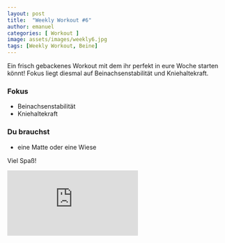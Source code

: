 ```yaml
---
layout: post
title:  "Weekly Workout #6"
author: emanuel
categories: [ Workout ]
image: assets/images/weekly6.jpg
tags: [Weekly Workout, Beine]
---
```


Ein frisch gebackenes Workout mit dem ihr perfekt in eure Woche starten könnt! Fokus liegt diesmal auf Beinachsenstabilität und Kniehaltekraft.

### Fokus
- Beinachsenstabilität
- Kniehaltekraft

### Du brauchst
- eine Matte oder eine Wiese

Viel Spaß!


<div class="embed-responsive embed-responsive-16by9">
  <iframe class="embed-responsive-item" src="https://www.youtube.com/embed/6QlRhNj_jTo" frameborder="0" allow="accelerometer; autoplay; encrypted-media; gyroscope; picture-in-picture" allowfullscreen></iframe>
</div>
